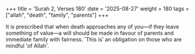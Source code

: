 +++
title = 'Surah 2, Verses 180'
date = '2025-08-27'
weight = 180
tags = ["allah", "death", "family", "parents"]
+++

It is prescribed that when death approaches any of you—if they leave something of value—a will should be made in favour of parents and immediate family with fairness. ˹This is˺ an obligation on those who are mindful ˹of Allah˺.